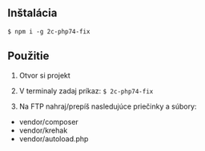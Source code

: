 ## Inštalácia

`$ npm i -g 2c-php74-fix`

## Použitie

1. Otvor si projekt

2. V terminaly zadaj príkaz: `$ 2c-php74-fix`

3. Na FTP nahraj/prepíš nasledujúce priečinky a súbory:
- vendor/composer
- vendor/krehak
- vendor/autoload.php
